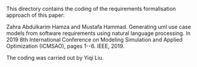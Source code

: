 This directory contains the coding of the requirements formalisation approach of this paper: 

Zahra Abdulkarim Hamza and Mustafa Hammad. Generating uml use case models from software requirements using natural language processing. 
In 2019 8th International Conference on Modeling Simulation and Applied Optimization (ICMSAO), pages 1--6. IEEE, 2019.

The coding was carried out by Yiqi Liu. 

